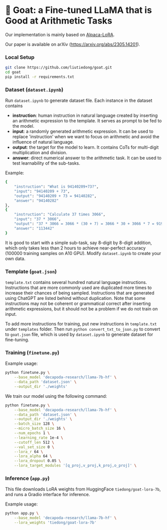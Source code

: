 #  🐐 Goat: a Fine-tuned LLaMA that is Good at Arithmetic Tasks

Our implementation is mainly based on [Alpaca-LoRA](https://github.com/tloen/alpaca-lora).

Our paper is available on arXiv (https://arxiv.org/abs/2305.14201).

### Local Setup

   ```bash
   git clone https://github.com/liutiedong/goat.git 
   cd goat
   pip install -r requirements.txt
   ```

### Dataset (`dataset.ipynb`)
Run `dataset.ipynb` to generate dataset file. Each instance in the dataset contains

- __instruction__: human instruction in natural language created by inserting an arithmetic expression to the template. It serves as prompt to be fed to the model.
- __input__: a randomly generated arithmetic expression. It can be used to replace 'instruction' when we want to focus on arithmetic and avoid the influence of natural language.
- __output__: the target for the model to learn. It contains CoTs for multi-digit multiplication and division.
- __answer__: direct numerical answer to the arithmetic task. It can be used to test learnability of the sub-tasks.

Example:
```bash
{
    "instruction": "What is 94140209+73?",
    "input": "94140209 + 73",
    "output": "94140209 + 73 = 94140282",
    "answer": "94140282"
},
{
    "instruction": "Calculate 37 times 3066",
    "input": "37 * 3066",
    "output": "37 * 3066 = 3066 * (30 + 7) = 3066 * 30 + 3066 * 7 = 91980 + 21462 = 113442",
    "answer": "113442"
}
```
It is good to start with a simple sub-task, say 8-digit by 8-digit addition, which only takes less than 2 hours to achieve near-perfect accuracy (100000 training samples on A10 GPU). Modify `dataset.ipynb` to create your own data.

### Template (`goat.json`)
`template.txt` contains several hundred natural language instructions. Instructions that are more commonly used are duplicated more times to increase their chances of being sampled. Instructions that are generated using ChatGPT are listed behind without duplication. Note that some instructions may not be coherent or grammatical correct after inserting arithmetic expressions, but it should not be a problem if we do not train on input. 

To add more instructions for training, put new instructions in `template.txt` under `templates` folder. Then run `python convert_txt_to_json.py` to convert to `goat.json` file, which is used by `dataset.ipynb` to generate dataset for fine-tuning.




### Training (`finetune.py`)

Example usage:

```bash
python finetune.py \
    --base_model 'decapoda-research/llama-7b-hf' \
    --data_path 'dataset.json' \
    --output_dir './weights'
```

We train our model using the following command:

```bash
python finetune.py \
    --base_model 'decapoda-research/llama-7b-hf' \
    --data_path 'dataset.json' \
    --output_dir './weights' \
    --batch_size 128 \
    --micro_batch_size 16 \
    --num_epochs 1 \
    --learning_rate 1e-4 \
    --cutoff_len 512 \
    --val_set_size 0 \
    --lora_r 64 \
    --lora_alpha 64 \
    --lora_dropout 0.05 \
    --lora_target_modules '[q_proj,v_proj,k_proj,o_proj]' \
```

### Inference (`app.py`)

This file downloads LoRA weights from HuggingFace `tiedong/goat-lora-7b`, and runs a Gradio interface for inference.

Example usage:

```bash
python app.py \
    --base_model 'decapoda-research/llama-7b-hf' \
    --lora_weights 'tiedong/goat-lora-7b'
```


